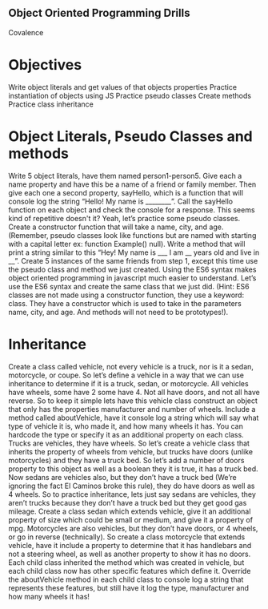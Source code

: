 ## Object Oriented Programming Drills
Covalence

# Objectives

Write object literals and get values of that objects properties
Practice instantiation of objects using JS
Practice pseudo classes
Create methods
Practice class inheritance

# Object Literals, Pseudo Classes and methods

Write 5 object literals, have them named person1-person5. Give each a name property and have this be a name of a friend or family member. Then give each one a second property, sayHello, which is a function that will console log the string “Hello! My name is ________”.
Call the sayHello function on each object and check the console for a response. This seems kind of repetitive doesn't it? Yeah, let’s practice some pseudo classes. Create a constructor function that will take a name, city, and age. (Remember, pseudo classes look like functions but are named with starting with a capital letter ex: function Example() null).
Write a method that will print a string similar to this “Hey! My name is ___ I am __ years old and live in __”.
Create 5 instances of the same friends from step 1, except this time use the pseudo class and method we just created.
Using the ES6 syntax makes object oriented programming in javascript much easier to understand. Let’s use the ES6 syntax and create the same class that we just did. (Hint: ES6 classes are not made using a constructor function, they use a keyword: class. They have a constructor which is used to take in the parameters name, city, and age. And methods will not need to be prototypes!).

# Inheritance

Create a class called vehicle, not every vehicle is a truck, nor is it a sedan, motorcycle, or coupe.
So let’s define a vehicle in a way that we can use inheritance to determine if it is a truck, sedan, or motorcycle.
All vehicles have wheels, some have 2 some have 4. Not all have doors, and not all have reverse.
So to keep it simple lets have this vehicle class construct an object that only has the properties manufacturer and number of wheels.
Include a method called aboutVehicle, have it console log a string which will say what type of vehicle it is, who made it, and how many wheels it has. You can hardcode the type or specify it as an additional property on each class.
Trucks are vehicles, they have wheels. So let’s create a vehicle class that inherits the property of wheels from vehicle, but trucks have doors (unlike motorcycles) and they have a truck bed. So let’s add a number of doors property to this object as well as a boolean they it is true, it has a truck bed.
Now sedans are vehicles also, but they don’t have a truck bed (We’re ignoring the fact El Caminos broke this rule), they do have doors as well as 4 wheels. So to practice inheritance, lets just say sedans are vehicles, they aren’t trucks because they don’t have a truck bed but they get good gas mileage. Create a class sedan which extends vehicle, give it an additional property of size which could be small or medium, and give it a property of mpg.
Motorcycles are also vehicles, but they don’t have doors, or 4 wheels, or go in reverse (technically). So create a class motorcycle that extends vehicle, have it include a property to determine that it has handlebars and not a steering wheel, as well as another property to show it has no doors.
Each child class inherited the method which was created in vehicle, but each child class now has other specific features which define it. Override the aboutVehicle method in each child class to console log a string that represents these features, but still have it log the type, manufacturer and how many wheels it has!
